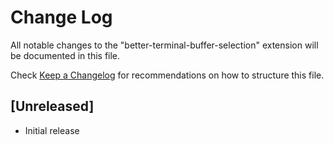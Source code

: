# Change Log

All notable changes to the "better-terminal-buffer-selection" extension will be documented in this file.

Check [Keep a Changelog](http://keepachangelog.com/) for recommendations on how to structure this file.

## [Unreleased]

- Initial release
